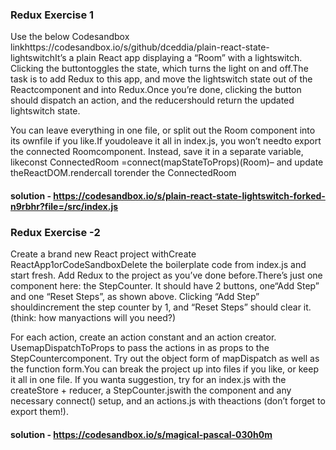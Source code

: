 ### Redux Exercise 1

Use the below Codesandbox linkhttps://codesandbox.io/s/github/dceddia/plain-react-state-lightswitchIt’s a plain React app displaying a “Room” with a lightswitch. Clicking the buttontoggles the state, which turns the light on and off.The task is to add Redux to this app, and move the lightswitch state out of the Reactcomponent and into Redux.Once you’re done, clicking the button should dispatch an action, and the reducershould return the updated lightswitch state.

You can leave everything in one file, or split out the Room component into its ownfile if you like.If youdoleave it all in index.js, you won’t needto export the connected Roomcomponent. Instead, save it in a separate variable, likeconst ConnectedRoom =connect(mapStateToProps)(Room)– and update theReactDOM.rendercall torender the ConnectedRoom

#### solution - https://codesandbox.io/s/plain-react-state-lightswitch-forked-n9rbhr?file=/src/index.js

### Redux Exercise -2

Create a brand new React project withCreate ReactApp1orCodeSandboxDelete the boilerplate code from index.js and start fresh.
Add Redux to the project as you’ve done before.There’s just one component here: the StepCounter. It should have 2 buttons, one“Add Step” and one “Reset Steps”, as shown above.
Clicking “Add Step” shouldincrement the step counter by 1, and “Reset Steps” should clear it. (think: how manyactions will you need?)

For each action, create an action constant and an action creator. UsemapDispatchToProps to pass the actions in as props to the StepCountercomponent. Try out the object form of mapDispatch as well as the function form.You can break the project up into files if you like, or keep it all in one file. If you wanta suggestion, try for an index.js with the createStore + reducer, a StepCounter.jswith the component and any necessary connect() setup, and an actions.js with theactions (don’t forget to export them!).

#### solution - https://codesandbox.io/s/magical-pascal-030h0m
